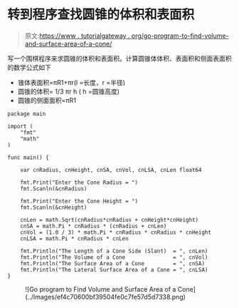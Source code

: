 # 转到程序查找圆锥的体积和表面积

> 原文:[https://www . tutorialgateway . org/go-program-to-find-volume-and-surface-area-of-a-cone/](https://www.tutorialgateway.org/go-program-to-find-volume-and-surface-area-of-a-cone/)

写一个围棋程序来求圆锥的体积和表面积。计算圆锥体体积、表面积和侧面表面积的数学公式如下

*   锥体表面积=πR1+πr(l =长度，r =半径)
*   圆锥的体积= 1/3 πr h ( h =圆锥高度)
*   圆锥的侧面面积=πR1

```
package main

import (
    "fmt"
    "math"
)

func main() {

    var cnRadius, cnHeight, cnSA, cnVol, cnLSA, cnLen float64

    fmt.Print("Enter the Cone Radius = ")
    fmt.Scanln(&cnRadius)

    fmt.Print("Enter the Cone Height = ")
    fmt.Scanln(&cnHeight)

    cnLen = math.Sqrt(cnRadius*cnRadius + cnHeight*cnHeight)
    cnSA = math.Pi * cnRadius * (cnRadius + cnLen)
    cnVol = (1.0 / 3) * math.Pi * cnRadius * cnRadius * cnHeight
    cnLSA = math.Pi * cnRadius * cnLen

    fmt.Println("The Length of a Cone Side (Slant)  = ", cnLen)
    fmt.Println("The Volume of a Cone               = ", cnVol)
    fmt.Println("The Surface Area of a Cone         = ", cnSA)
    fmt.Println("The Lateral Surface Area of a Cone = ", cnLSA)
}
```

<figure class="wp-block-image size-large">![Go program to Find Volume and Surface Area of a Cone](../Images/ef4c70600bf39504fe0c7fe57d5d7338.png)</figure>